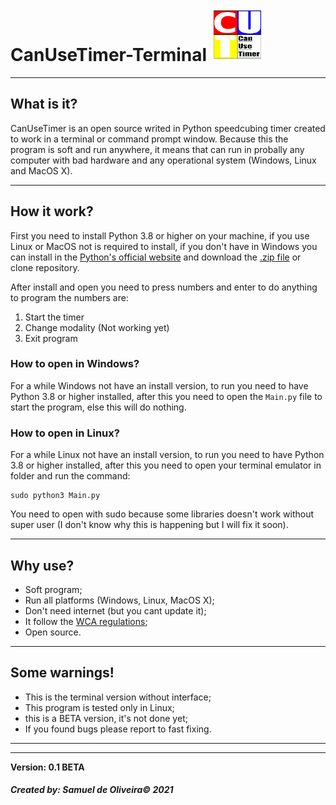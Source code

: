 # CanUseTimer-Terminal ![Logo](Imagens/CanUseTimerLogo.png)
---
## What is it?
CanUseTimer is an open source writed in Python speedcubing timer
created to work in a terminal or command prompt window. Because 
this the program is soft and run anywhere, it means that can run
in probally any computer with bad hardware and any operational
system (Windows, Linux and MacOS X).

---
## How it work?
First you need to install Python 3.8 or higher on your machine,
if you use Linux or MacOS not is required to install, if you don't
have in Windows you can install in the [Python's official website](https://www.python.org/downloads/) and download the [.zip file](https://github.com/Samuel-de-Oliveira/CanUseTimer-Terminal/archive/refs/heads/main.zip) or clone repository.

After install and open you need to press numbers and enter to do 
anything to program the numbers are:

1. Start the timer
1. Change modality (Not working yet)
1. Exit program

### How to open in Windows?
For a while Windows not have an install version, to run you need to
have Python 3.8 or higher installed, after this you need to open the
`Main.py` file to start the program, else this will do nothing.

### How to open in Linux?
For a while Linux not have an install version, to run you need to have
Python 3.8 or higher installed, after this you need to open your terminal
emulator in folder and run the command:

    sudo python3 Main.py

You need to open with sudo because some libraries doesn't work without super user (I don't know why this is happening but I will fix it soon).

---
## Why use?
- Soft program;
- Run all platforms (Windows, Linux, MacOS X);
- Don't need internet (but you cant update it);
- It follow the [WCA regulations](https://www.worldcubeassociation.org/regulations/);
- Open source.

---
## Some warnings!

- This is the terminal version without interface;
- This program is tested only in Linux;
- this is a BETA version, it's not done yet;
- If you found bugs please report to fast fixing.

---
---
**Version: 0.1 BETA**

##### Created by: *Samuel de Oliveira© 2021*
